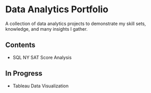 # Data Analytics Portfolio

A collection of data analytics projects to demonstrate my skill sets, knowledge, and many insights I gather.

## Contents
* SQL NY SAT Score Analysis

## In Progress
* Tableau Data Visualization
